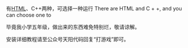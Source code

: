 有[HTML](https://gitee.com/easonlee66/GC-server-html)、C++两种，可选择一种运行 There are HTML and C + +, and you can choose one to

毕竟我小学五年级，做出来的东西难免特别烂，敬请谅解。

安装详细教程请至公众号天阳代码回复“打游戏”即可。

